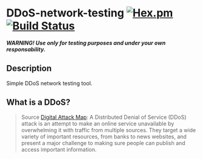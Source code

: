 # DDoS-network-testing [![Hex.pm](https://img.shields.io/hexpm/l/plug.svg)](http://www.apache.org/licenses/LICENSE-2.0) [![Build Status](https://travis-ci.org/pelayolluna/DDoS-network-testing-tool.svg?branch=master)](https://travis-ci.org/pelayolluna/DDoS-network-testing-tool)

<span>***WARNING! Use only for testing purposes and under your own responsability.***</span>

## Description
Simple DDoS network testing tool.

## What is a DDoS?
> Source [Digital Attack Map](http://www.digitalattackmap.com/understanding-ddos/): A Distributed Denial of Service (DDoS) attack is an attempt to make an online service unavailable by overwhelming it with traffic from multiple sources. They target a wide variety of important resources, from banks to news websites, and present a major challenge to making sure people can publish and access important information.

